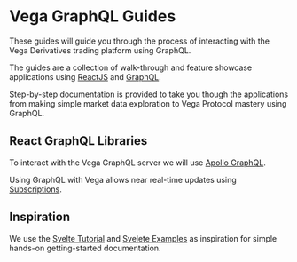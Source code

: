 # Vega GraphQL Guides

These guides will guide you through the process of interacting with the Vega Derivatives trading platform using GraphQL.

The guides are a collection of walk-through and feature showcase applications using [ReactJS](https://reactjs.org/) and [GraphQL](https://graphql.org/).

Step-by-step documentation is provided to take you though the applications from making simple market data exploration to Vega Protocol mastery using GraphQL.

## React GraphQL Libraries

To interact with the Vega GraphQL server we will use [Apollo GraphQL](https://www.apollographql.com/docs/react/).

Using GraphQL with Vega allows near real-time updates using [Subscriptions](https://www.apollographql.com/docs/react/data/subscriptions/).

## Inspiration

We use the [Svelte Tutorial](https://svelte.dev/tutorial/basics) and [Svelete Examples](https://svelte.dev/examples#hello-world) as inspiration for simple hands-on getting-started documentation.
